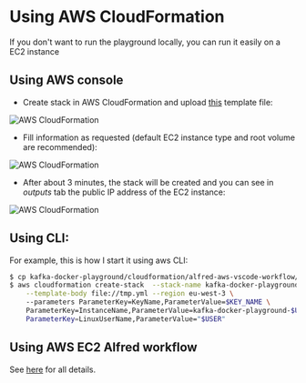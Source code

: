 # Using AWS CloudFormation

If you don't want to run the playground locally, you can run it easily on a EC2 instance

## Using AWS console

* Create stack in AWS CloudFormation and upload [this](./alfred-aws-vscode-workflow/kafka-docker-playground.yml?raw=true) template file:

![AWS CloudFormation](./Screenshot1.png)

* Fill information as requested (default EC2 instance type and root volume are recommended):

![AWS CloudFormation](./Screenshot2.png)

* After about 3 minutes, the stack will be created and you can see in *outputs* tab the public IP address of the EC2 instance:

![AWS CloudFormation](./Screenshot3.png)

## Using CLI:

For example, this is how I start it using aws CLI:

```bash
$ cp kafka-docker-playground/cloudformation/alfred-aws-vscode-workflow/kafka-docker-playground.yml tmp.yml
$ aws cloudformation create-stack  --stack-name kafka-docker-playground-$USER \
    --template-body file://tmp.yml --region eu-west-3 \ 
    --parameters ParameterKey=KeyName,ParameterValue=$KEY_NAME \
    ParameterKey=InstanceName,ParameterValue=kafka-docker-playground-$USER,
    ParameterKey=LinuxUserName,ParameterValue="$USER"
```

## Using AWS EC2 Alfred workflow

See [here](https://kafka-docker-playground.io/#/how-to-use?id=🎩-aws-ec2-alfred-workflow) for all details.